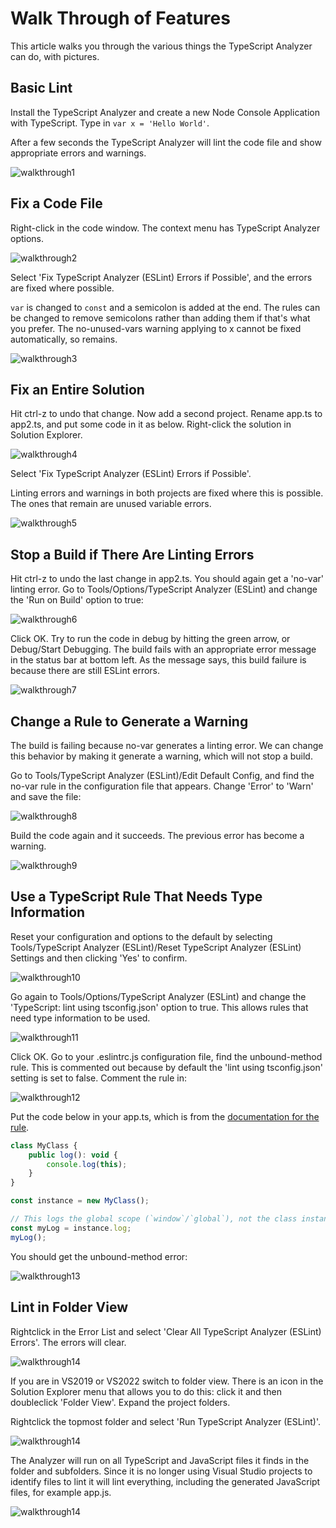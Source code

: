 ﻿# Walk Through of Features

This article walks you through the various things the TypeScript Analyzer can do, with pictures.

## Basic Lint

Install the TypeScript Analyzer and create a new Node Console Application with TypeScript.  Type in `var x = 'Hello World'`.

After a few seconds the TypeScript Analyzer will lint the code file and show appropriate errors and warnings.

![walkthrough1](assets\images\walkthrough1.jpg)

## Fix a Code File

Right-click in the code window.  The context menu has TypeScript Analyzer options.

![walkthrough2](assets\images\walkthrough2.jpg)

Select 'Fix TypeScript Analyzer (ESLint) Errors if Possible', and the errors are fixed where possible. 

`var` is changed to `const` and a semicolon is added at the end.  The rules can be changed to remove semicolons rather than adding them if that's what you prefer.  The no-unused-vars warning applying to x cannot be fixed automatically, so remains.

![walkthrough3](assets\images\walkthrough3.jpg)

## Fix an Entire Solution

Hit ctrl-z to undo that change.  Now add a second project.  Rename app.ts to app2.ts, and put some code in it as below.  Right-click the solution in Solution Explorer.

![walkthrough4](assets\images\walkthrough4.jpg)

Select 'Fix TypeScript Analyzer (ESLint) Errors if Possible'.  

Linting errors and warnings in both projects are fixed where this is possible.  The ones that remain are unused variable errors.

![walkthrough5](assets\images\walkthrough5.jpg)

## Stop a Build if There Are Linting Errors

Hit ctrl-z to undo the last change in app2.ts.  You should again get a 'no-var' linting error.  Go to Tools/Options/TypeScript Analyzer (ESLint) and change the 'Run on Build' option to true:

![walkthrough6](assets\images\walkthrough6.jpg)

Click OK.  Try to run the code in debug by hitting the green arrow, or Debug/Start Debugging.  The build fails with an appropriate error message in the status bar at bottom left.  As the message says, this build failure is because there are still ESLint errors.

![walkthrough7](assets\images\walkthrough7.jpg)

## Change a Rule to Generate a Warning

The build is failing because no-var generates a linting error.  We can change this behavior by making it generate a warning, which will not stop a build.

Go to Tools/TypeScript Analyzer (ESLint)/Edit Default Config, and find the no-var rule in the configuration file that appears.  Change 'Error' to 'Warn' and save the file:

![walkthrough8](assets\images\walkthrough8.jpg)

Build the code again and it succeeds.  The previous error has become a warning.

![walkthrough9](assets\images\walkthrough9.jpg)

## Use a TypeScript Rule That Needs Type Information

Reset your configuration and options to the default by selecting Tools/TypeScript Analyzer (ESLint)/Reset TypeScript Analyzer (ESLint) Settings and then clicking 'Yes' to confirm.

![walkthrough10](assets\images\walkthrough10.jpg)

Go again to Tools/Options/TypeScript Analyzer (ESLint) and change the 'TypeScript: lint using tsconfig.json' option to true.  This allows rules that need type information to be used.

![walkthrough11](assets\images\walkthrough11.jpg)

Click OK.  Go to your .eslintrc.js configuration file, find the unbound-method rule.  This is commented out because by default the 'lint using tsconfig.json' setting is set to false.  Comment the rule in:

![walkthrough12](assets\images\walkthrough12.jpg)

Put the code below in your app.ts, which is from the [documentation for the rule](https://github.com/typescript-eslint/typescript-eslint/blob/main/packages/eslint-plugin/docs/rules/unbound-method.md).

``` javascript
class MyClass {
    public log(): void {
        console.log(this);
    }
}

const instance = new MyClass();

// This logs the global scope (`window`/`global`), not the class instance
const myLog = instance.log;
myLog();
```
<a name="errorwithhover"></a>You should get the unbound-method error:

![walkthrough13](assets\images\walkthrough13.jpg)

## Lint in Folder View

Rightclick in the Error List and select 'Clear All TypeScript Analyzer (ESLint) Errors'.  The errors will clear.

![walkthrough14](assets\images\walkthrough14.jpg)

If you are in VS2019 or VS2022 switch to folder view.  There is an icon in the Solution Explorer menu that allows you to do this: click it and then doubleclick 'Folder View'.  Expand the project folders.  

Rightclick the topmost folder and select 'Run TypeScript Analyzer (ESLint)'.  

![walkthrough14](assets\images\walkthrough15.jpg)

The Analyzer will run on all TypeScript and JavaScript files it finds in the folder and subfolders.  Since it is no longer using Visual Studio projects to identify files to lint it will lint everything, including the generated JavaScript files, for example app.js.

![walkthrough14](assets\images\walkthrough16.jpg)